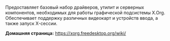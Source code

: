 Предоставляет базовый набор драйверов, утилит и серверных компонентов, необходимых для работы графической подсистемы X.Org.
Обеспечивает поддержку различных видеокарт и устройств ввода, а также запуск X-сессии.

**Домашняя страница:** <https://xorg.freedesktop.org/wiki/>
